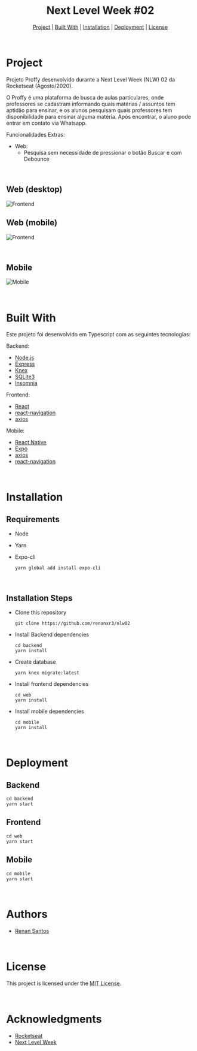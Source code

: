 <h1 align="center">
  Next Level Week #02
</h1>

<p align="center">
  <a href="#project">Project</a>   |   
  <a href="#built-with">Built With</a>   |   
  <a href="#installation">Installation</a>   |   
  <a href="#deployment">Deployment</a>   |   
  <a href="#license">License</a>
</p>

<br>

# Project

Projeto Proffy desenvolvido durante a Next Level Week (NLW) 02 da Rocketseat (Agosto/2020).

O Proffy é uma plataforma de busca de aulas particulares, onde professores se cadastram informando quais matérias / assuntos tem aptidão para ensinar, e os alunos pesquisam quais professores tem disponibilidade para ensinar alguma matéria. Após encontrar, o aluno pode entrar em contato via Whatsapp.

Funcionalidades Extras:

- Web:
  - Pesquisa sem necessidade de pressionar o botão Buscar e com Debounce

<br>

## Web (desktop)

![Frontend](./assets/web/web-desktop.gif)

## Web (mobile)

![Frontend](./assets/web/web-phone.gif)

<br>

## Mobile

<!---<img src="./assets/mobile/mobile.gif" height="500"> --->

![Mobile](./assets/mobile/mobile.gif)

<br>

# Built With

Este projeto foi desenvolvido em Typescript com as seguintes tecnologias:

Backend:

- [Node.js](https://nodejs.org/en/)
- [Express](https://www.npmjs.com/package/express)
- [Knex](http://knexjs.org/)
- [SQLite3](https://www.npmjs.com/package/sqlite3)
- [Insomnia](https://insomnia.rest/download/)

Frontend:

- [React](https://reactjs.org/)
- [react-navigation](https://reactnavigation.org/docs/getting-started)
- [axios](https://www.npmjs.com/package/axios)

Mobile:

- [React Native](https://facebook.github.io/react-native/)
- [Expo](https://expo.io/)
- [axios](https://www.npmjs.com/package/axios)
- [react-navigation](https://reactnavigation.org/docs/getting-started)

<br>

# Installation

## Requirements

- Node
- Yarn
- Expo-cli

  ```
  yarn global add install expo-cli
  ```

<br>

## Installation Steps

- Clone this repository

  ```
  git clone https://github.com/renanxr3/nlw02
  ```

- Install Backend dependencies

  ```
  cd backend
  yarn install
  ```

- Create database

  ```
  yarn knex migrate:latest
  ```

- Install frontend dependencies

  ```
  cd web
  yarn install
  ```

- Install mobile dependencies

  ```
  cd mobile
  yarn install
  ```

<br>

# Deployment

## Backend

```
cd backend
yarn start
```

## Frontend

```
cd web
yarn start
```

## Mobile

```
cd mobile
yarn start
```

<br/>

# Authors

- [Renan Santos](https://github.com/renanxr3)

<br/>

# License

This project is licensed under the [MIT License](LICENSE.md).

<br/>

# Acknowledgments

- [Rocketseat](https://rocketseat.com.br/)
- [Next Level Week](https://nextlevelweek.com/)
